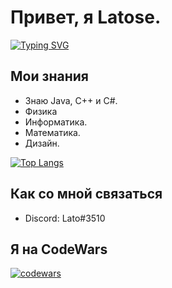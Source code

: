 #  Привет, я Latose.

[![Typing SVG](https://readme-typing-svg.herokuapp.com?color=%2336BCF7&lines=I+am+Cpp+and+Java+coder)](https://git.io/typing-svg)


## Мои знания
- Знаю Java, С++ и C#.
- Физика
- Информатика.
- Математика.
- Дизайн.

[![Top Langs](https://github-readme-stats.vercel.app/api/top-langs/?username=latose&layout=compact)](https://github.com/latose/github-readme-stats)

## Как со мной связаться
- Discord: Lato#3510

## Я на CodeWars 
 [![codewars](https://www.codewars.com/users/DOBRATA/badges/large)](https://www.codewars.com/users/DOBRATA)   
 



